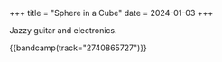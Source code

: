 +++
title = "Sphere in a Cube"
date = 2024-01-03
+++

Jazzy guitar and electronics.

{{bandcamp(track="2740865727")}}

